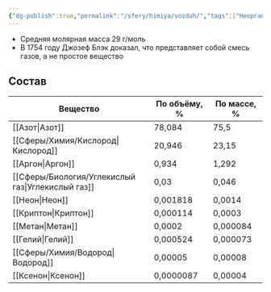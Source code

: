 ```yaml
---
{"dg-publish":true,"permalink":"/sfery/himiya/vozduh/","tags":["Неорганика"]}
---
```


- Средняя молярная масса 29 г/моль
- В 1754 году Джозеф Блэк доказал, что представляет собой смесь газов, а не простое вещество
## Состав
| Вещество           | По объёму, % | По массе, % |
| ------------------ | ------------ | ----------- |
| [[Азот\|Азот]]           | 78,084       | 75,5        |
| [[Сферы/Химия/Кислород\|Кислород]]       | 20,946       | 23,15       |
| [[Аргон\|Аргон]]          | 0,934        | 1,292       |
| [[Сферы/Биология/Углекислый газ\|Углекислый газ]] | 0,03         | 0,046       |
| [[Неон\|Неон]]           | 0,001818     | 0,0014      |
| [[Криптон\|Криптон]]        | 0,000114     | 0,0003      |
| [[Метан\|Метан]]          | 0,0002       | 0,000084    |
| [[Гелий\|Гелий]]          | 0,000524     | 0,000073    |
| [[Сферы/Химия/Водород\|Водород]]        | 0,00005      | 0,00008     |
| [[Ксенон\|Ксенон]]         | 0,0000087    | 0,00004     |

